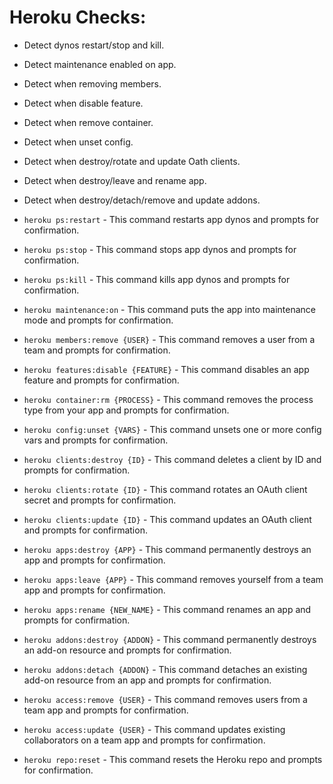 # Heroku Checks:

- Detect dynos restart/stop and kill.

- Detect maintenance enabled on app.

- Detect when removing members.

- Detect when disable feature.

- Detect when remove container.

- Detect when unset config.

- Detect when destroy/rotate and update Oath clients.

- Detect when destroy/leave and rename app.

- Detect when destroy/detach/remove and update addons.

* `heroku ps:restart` - This command restarts app dynos and prompts for confirmation.

* `heroku ps:stop` - This command stops app dynos and prompts for confirmation.

* `heroku ps:kill` - This command kills app dynos and prompts for confirmation.

* `heroku maintenance:on` - This command puts the app into maintenance mode and prompts for confirmation.

* `heroku members:remove {USER}` - This command removes a user from a team and prompts for confirmation.

* `heroku features:disable {FEATURE}` - This command disables an app feature and prompts for confirmation.

* `heroku container:rm {PROCESS}` - This command removes the process type from your app and prompts for confirmation.

* `heroku config:unset {VARS}` - This command unsets one or more config vars and prompts for confirmation.

* `heroku clients:destroy {ID}` - This command deletes a client by ID and prompts for confirmation.

* `heroku clients:rotate {ID}` - This command rotates an OAuth client secret and prompts for confirmation.

* `heroku clients:update {ID}` - This command updates an OAuth client and prompts for confirmation.

* `heroku apps:destroy {APP}` - This command permanently destroys an app and prompts for confirmation.

* `heroku apps:leave {APP}` - This command removes yourself from a team app and prompts for confirmation.

* `heroku apps:rename {NEW_NAME}` - This command renames an app and prompts for confirmation.

* `heroku addons:destroy {ADDON}` - This command permanently destroys an add-on resource and prompts for confirmation.

* `heroku addons:detach {ADDON}` - This command detaches an existing add-on resource from an app and prompts for confirmation.

* `heroku access:remove {USER}` - This command removes users from a team app and prompts for confirmation.

* `heroku access:update {USER}` - This command updates existing collaborators on a team app and prompts for confirmation.

* `heroku repo:reset` - This command resets the Heroku repo and prompts for confirmation.
